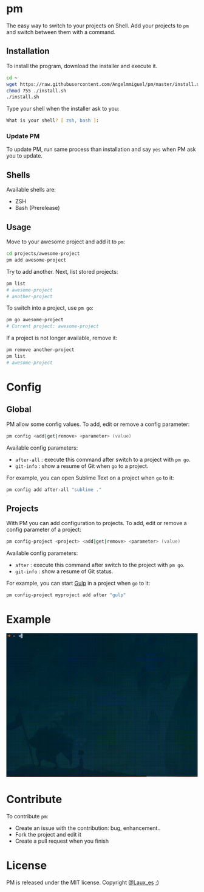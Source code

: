 # pm
The easy way to switch to your projects on Shell. Add your projects to `pm` and switch between them with a command. 

## Installation
To install the program, download the installer and execute it.

```zsh
cd ~
wget https://raw.githubusercontent.com/Angelmmiguel/pm/master/install.sh
chmod 755 ./install.sh
./install.sh
```

Type your shell when the installer ask to you:

```zsh
What is your shell? [ zsh, bash ]: 
```

### Update PM

To update PM, run same process than installation and say `yes` when PM ask you to update.

## Shells
Available shells are:
* ZSH
* Bash (Prerelease)

## Usage
Move to your awesome project and add it to `pm`:

```zsh
cd projects/awesome-project
pm add awesome-project
```

Try to add another. Next, list stored projects:

```zsh
pm list
# awesome-project
# another-project
```

To switch into a project, use `pm go`:

```zsh
pm go awesome-project
# Current project: awesome-project
```

If a project is not longer available, remove it:

```zsh
pm remove another-project
pm list
# awesome-project
```

# Config

## Global

PM allow some config values. To add, edit or remove a config parameter:

```zsh
pm config <add|get|remove> <parameter> (value)
```

Available config parameters:
* `after-all` : execute this command after switch to a project with `pm go`.
* `git-info` : show a resume of Git when `go` to a project.

For example, you can open Sublime Text on a project when `go` to it:

```zsh
pm config add after-all "sublime ."
```

## Projects

With PM you can add configuration to projects. To add, edit or remove a config parameter of a project:

```zsh
pm config-project <project> <add|get|remove> <parameter> (value)
```

Available config parameters:
* `after` : execute this command after switch to the project with `pm go`.
* `git-info` : show a resume of Git status.

For example, you can start [Gulp](http://gulpjs.com/) in a project when `go` to it:

```zsh
pm config-project myproject add after "gulp"
```

# Example

![Example of PM in a gif](https://raw.githubusercontent.com/Angelmmiguel/pm/master/pm.gif)

# Contribute

To contribute `pm`:

* Create an issue with the contribution: bug, enhancement..
* Fork the project and edit it
* Create a pull request when you finish

# License
PM is released under the MIT license. Copyright [@Laux_es](https://twitter.com/Laux_es) ;)